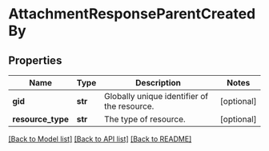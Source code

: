 # AttachmentResponseParentCreatedBy

## Properties
Name | Type | Description | Notes
------------ | ------------- | ------------- | -------------
**gid** | **str** | Globally unique identifier of the resource. | [optional] 
**resource_type** | **str** | The type of resource. | [optional] 

[[Back to Model list]](../README.md#documentation-for-models) [[Back to API list]](../README.md#documentation-for-api-endpoints) [[Back to README]](../README.md)


